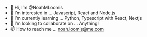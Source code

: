 - 👋 Hi, I’m @NoahMLoomis
- 👀 I’m interested in ... Javascript, React and Node.js
- 🌱 I’m currently learning ... Python, Typescript with React, Nextjs
- 💞️ I’m looking to collaborate on ... Anything!
- 📫 How to reach me ... noah.loomis@me.com

<!---
NoahMLoomis/NoahMLoomis is a ✨ special ✨ repository because its `README.md` (this file) appears on your GitHub profile.
You can click the Preview link to take a look at your changes.
--->
